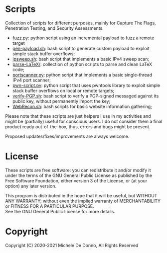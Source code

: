 # Scripts

Collection of scripts for different purposes, mainly for Capture The Flags, Penetration Testing, and Security Assessments.

* [fuzz.py](fuzz.py): python script using an incremental payload to fuzz a remote target
* [gen-payload.sh](gen-payload.sh): bash script to generate custom payload to exploit simple stack buffer overflows;
* [ipsweep.sh](ipsweep.sh): bash script that implements a basic IPv4 sweep scan;
* [parse-LaTeX/](parse-LaTeX/): collection of python scripts to parse and clean LaTeX code;
* [portscanner.py](portscanner.py): python script that implements a basic single-thread IPv4 port scanner;
* [pwn-script.py](pwn-script.py): python script that uses pwntools library to exploit simple stack buffer overflows on local or remote targets;
* [verify-PGP.sh](verify-PGP.sh): bash script to verify a PGP-signed messaged against its public key, without permanently import the key;
* [WebRecon.sh](WebRecon.sh): bash scripts for basic website information gathering;

Please note that these scripts are just helpers I use in my activities and might be (partially) useful for conscious users. I do not consider them a final product ready out-of-the-box, thus, errors and bugs might be present.

Proposed updates/fixes/improvements are always welcome.

# License
These scripts are free software: you can redistribute it and/or modify it under the terms of the GNU General Public License as published by the Free Software Foundation, either version 3 of the License, or (at your option) any later version.

This program is distributed in the hope that it will be useful, but WITHOUT ANY WARRANTY; without even the implied warranty of  MERCHANTABILITY or FITNESS FOR A PARTICULAR PURPOSE.  
See the GNU General Public License for more details.

# Copyright

Copyright (C) 2020-2021 Michele De Donno, All Rights Reserved
